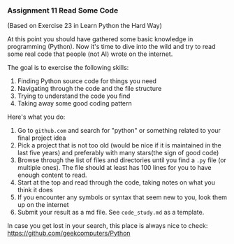 ### Assignment 11 Read Some Code
(Based on Exercise 23 in Learn Python the Hard Way)

At this point you should have gathered some basic knowledge in programming (Python).
Now it's time to dive into the wild and try to read some real code that people (not AI) wrote on the internet.

The goal is to exercise the following skills:
1. Finding Python source code for things you need
2. Navigating through the code and the file structure
3. Trying to understand the code you find 
4. Taking away some good coding pattern

Here's what you do:
1. Go to `github.com` and search for "python" or something related to your final project idea
2. Pick a project that is not too old (would be nice if it is maintained in the last five years) and preferably with many stars(the sign of good code)
3. Browse through the list of files and directories until you find a `.py` file (or multiple ones). The file should at least has 100 lines for you to have enough content to read.
4. Start at the top and read through the code, taking notes on what you think it does
5. If you encounter any symbols or syntax that seem new to you, look them up on the internet
6. Submit your result as a md file. See `code_study.md` as a template.

In case you get lost in your search, this place is always nice to check: https://github.com/geekcomputers/Python



